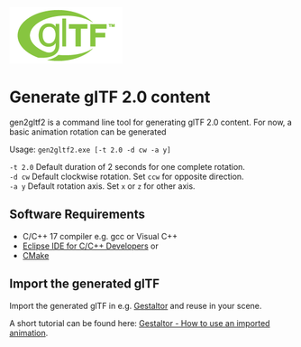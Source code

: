 [![](glTF.png)](https://github.com/KhronosGroup/glTF/tree/master/specification/2.0)

# Generate glTF 2.0 content

gen2gltf2 is a command line tool for generating glTF 2.0 content. For now, a basic animation rotation can be generated

Usage: `gen2gltf2.exe [-t 2.0 -d cw -a y]`

`-t 2.0` Default duration of 2 seconds for one complete rotation.  
`-d cw` Default clockwise rotation. Set `ccw` for opposite direction.  
`-a y` Default rotation axis. Set `x` or `z` for other axis.  


## Software Requirements

* C/C++ 17 compiler e.g. gcc or Visual C++
* [Eclipse IDE for C/C++ Developers](https://www.eclipse.org/downloads/packages/release/2021-03/r/eclipse-ide-cc-developers) or  
* [CMake](https://cmake.org/)  


## Import the generated glTF

Import the generated glTF in e.g. [Gestaltor](https://gestaltor.io/) and reuse in your scene.  

A short tutorial can be found here: [Gestaltor - How to use an imported animation](https://docs.gestaltor.io/#use-an-imported-animation).  
